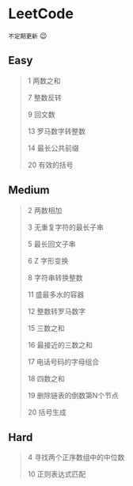 # LeetCode

`不定期更新` :wink:

## Easy

> 1 两数之和
>
> 7 整数反转
>
> 9 回文数
>
> 13 罗马数字转整数
>
> 14 最长公共前缀
>
> 20 有效的括号

## Medium

> 2 两数相加
>
> 3 无重复字符的最长子串
>
> 5 最长回文子串
>
> 6 Z 字形变换
>
> 8 字符串转换整数
>
> 11 盛最多水的容器
>
> 12 整数转罗马数字
>
> 15 三数之和
>
> 16 最接近的三数之和
>
> 17 电话号码的字母组合
>
> 18 四数之和
>
> 19 删除链表的倒数第N个节点
>
> 20 括号生成

## Hard

> 4 寻找两个正序数组中的中位数
>
> 10 正则表达式匹配
